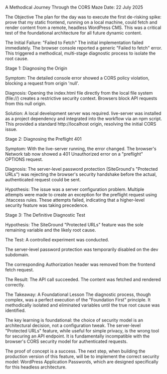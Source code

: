 A Methodical Journey Through the CORS Maze
Date: 22 July 2025

The Objective
The plan for the day was to execute the first de-risking spike: prove that my static frontend, running on a local machine, could fetch and render content from a remote, headless WordPress CMS. This was a critical test of the foundational architecture for all future dynamic content.

The Initial Failure: "Failed to Fetch"
The initial implementation failed immediately. The browser console reported a generic "Failed to fetch" error. This triggered a methodical, multi-stage diagnostic process to isolate the root cause.

Stage 1: Diagnosing the Origin

Symptom: The detailed console error showed a CORS policy violation, blocking a request from origin 'null'.

Diagnosis: Opening the index.html file directly from the local file system (file://) creates a restrictive security context. Browsers block API requests from this null origin.

Solution: A local development server was required. live-server was installed as a project dependency and integrated into the workflow via an npm script. This provided a standard http://localhost origin, resolving the initial CORS issue.

Stage 2: Diagnosing the Preflight 401

Symptom: With the live-server running, the error changed. The browser's Network tab now showed a 401 Unauthorized error on a "preflight" OPTIONS request.

Diagnosis: The server-level password protection (SiteGround's "Protected URLs") was rejecting the browser's security handshake before the actual, authenticated request could be sent.

Hypothesis: The issue was a server configuration problem. Multiple attempts were made to create an exception for the preflight request using .htaccess rules. These attempts failed, indicating that a higher-level security feature was taking precedence.

Stage 3: The Definitive Diagnostic Test

Hypothesis: The SiteGround "Protected URLs" feature was the sole remaining variable and the likely root cause.

The Test: A controlled experiment was conducted.

The server-level password protection was temporarily disabled on the dev subdomain.

The corresponding Authorization header was removed from the frontend fetch request.

The Result: The API call succeeded. The content was fetched and rendered correctly.

The Takeaway: A Foundational Lesson
The diagnostic process, though complex, was a perfect execution of the "Foundation First" principle. It methodically isolated and eliminated variables until the true root cause was identified.

The key learning is foundational: the choice of security model is an architectural decision, not a configuration tweak. The server-level "Protected URLs" feature, while useful for simple privacy, is the wrong tool for securing an API endpoint. It is fundamentally incompatible with the browser's CORS security model for authenticated requests.

The proof of concept is a success. The next step, when building the production version of this feature, will be to implement the correct security model: WordPress Application Passwords, which are designed specifically for this headless architecture.